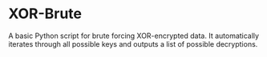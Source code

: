 # XOR-Brute
A basic Python script for brute forcing XOR-encrypted data. It automatically iterates through all possible keys and outputs a list of possible decryptions.
